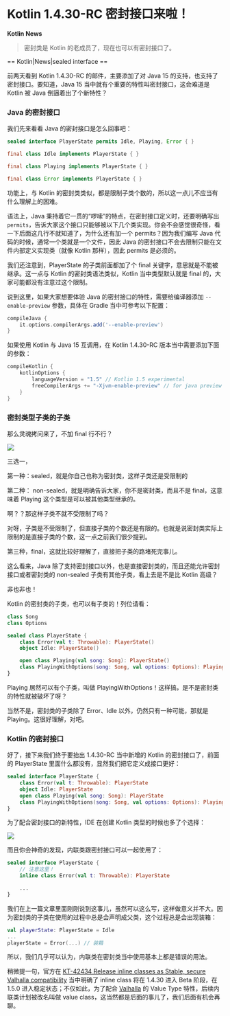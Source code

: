 # Kotlin 1.4.30-RC 密封接口来啦！

**Kotlin News**

> 密封类是 Kotlin 的老成员了，现在也可以有密封接口了。

==  Kotlin|News|sealed interface ==

前两天看到 Kotlin 1.4.30-RC 的邮件，主要添加了对 Java 15 的支持，也支持了密封接口。要知道，Java 15 当中就有个重要的特性叫密封接口，这会难道是 Kotlin 被 Java 倒逼着出了个新特性？

### Java 的密封接口

我们先来看看 Java 的密封接口是怎么回事吧：

```java
sealed interface PlayerState permits Idle, Playing, Error { }

final class Idle implements PlayerState { }

final class Playing implements PlayerState { }

final class Error implements PlayerState { }
```

功能上，与 Kotlin 的密封类类似，都是限制子类个数的，所以这一点儿不应当有什么理解上的困难。

语法上，Java 秉持着它一贯的“啰嗦”的特点，在密封接口定义时，还要明确写出 `permits`，告诉大家这个接口只能够被以下几个类实现。你会不会感觉很奇怪，看一下后面这几行不就知道了，为什么还有加一个 permits？因为我们编写 Java 代码的时候，通常一个类就是一个文件，因此 Java 的密封接口不会去限制只能在文件内部定义实现类（就像 Kotlin 那样），因此 permits 是必须的。

我们还注意到，PlayerState 的子类前面都加了个 final 关键字，意思就是不能被继承。这一点与 Kotlin 的密封类语法类似，Kotlin 当中类型默认就是 final 的，大家可能都没有注意过这个限制。

说到这里，如果大家想要体验 Java 的密封接口的特性，需要给编译器添加 `--enable-preview` 参数，具体在 Gradle 当中可参考以下配置：

```gradle
compileJava {
    it.options.compilerArgs.add('--enable-preview')
}
```

如果使用 Kotlin 与 Java 15 互调用，在 Kotlin 1.4.30-RC 版本当中需要添加下面的参数：

```gradle
compileKotlin {
    kotlinOptions {
        languageVersion = "1.5" // Kotlin 1.5 experimental
        freeCompilerArgs += "-Xjvm-enable-preview" // for java preview 
    }
}
```

### 密封类型子类的子类

那么灵魂拷问来了，不加 final 行不行？

![](https://kotlinblog-1251218094.costj.myqcloud.com/9e300468-a645-433d-ae41-60b3eaa97f5a/media/2021-01-23-09-51-41.png)

三选一，

第一种：sealed，就是你自己也称为密封类，这样子类还是受限制的

第二种： non-sealed，就是明确告诉大家，你不是密封类，而且不是 final，这意味着 Playing 这个类型是可以被其他类型继承的。

啊？？那这样子类不就不受限制了吗？

对呀，子类是不受限制了，但直接子类的个数还是有限的。也就是说密封类实际上限制的是直接子类的个数，这一点之前我们很少提到。

第三种，final，这就比较好理解了，直接把子类的路堵死完事儿。

这么看来，Java 除了支持密封接口以外，也是直接密封类的，而且还能允许密封接口或者密封类的 non-sealed 子类有其他子类，看上去是不是比 Kotlin 高级？

非也非也！

Kotlin 的密封类的子类，也可以有子类的！列位请看：

```kotlin
class Song
class Options

sealed class PlayerState {
    class Error(val t: Throwable): PlayerState()
    object Idle: PlayerState()

    open class Playing(val song: Song): PlayerState()
    class PlayingWithOptions(song: Song, val options: Options): Playing(song)
}
```

Playing 居然可以有个子类，叫做 PlayingWithOptions！这样搞，是不是密封类的特性就被破坏了呀？

当然不是，密封类的子类除了 Error、Idle 以外，仍然只有一种可能，那就是 Playing。这很好理解，对吧。

### Kotlin 的密封接口

好了，接下来我们终于要抬出 1.4.30-RC 当中新增的 Kotlin 的密封接口了，前面的 PlayerState 里面什么都没有，显然我们把它定义成接口更好：

```kotlin
sealed interface PlayerState {
    class Error(val t: Throwable): PlayerState
    object Idle: PlayerState
    open class Playing(val song: Song): PlayerState
    class PlayingWithOptions(song: Song, val options: Options): Playing(song)
}
```

为了配合密封接口的新特性，IDE 在创建 Kotlin 类型的时候也多了个选择：

![](https://kotlinblog-1251218094.costj.myqcloud.com/9e300468-a645-433d-ae41-60b3eaa97f5a/media/2021-01-23-10-12-23.png)

而且你会神奇的发现，内联类跟密封接口可以一起使用了：

```kotlin
sealed interface PlayerState {
    // 注意这里！
    inline class Error(val t: Throwable): PlayerState

    ...
}
```

我们在上一篇文章里面刚刚说到这事儿，虽然可以这么写，这样做意义并不大。因为密封类的子类在使用的过程中总是会声明成父类，这个过程总是会出现装箱：

```kotlin
val playerState: PlayerState = Idle
...
playerState = Error(...) // 装箱
```

所以，我们几乎可以认为，内联类在密封类当中使用基本上都是错误的用法。

稍微提一句，官方在 [KT-42434 Release inline classes as Stable, secure Valhalla compatibility](https://youtrack.jetbrains.com/issue/KT-42434) 当中明确了 inline class 将在 1.4.30 进入 Beta 阶段，在 1.5.0 进入稳定状态；不仅如此，为了配合 [Valhalla](https://openjdk.java.net/projects/valhalla/) 的 Value Type 特性，后续内联类计划被改名叫做 value class，这当然都是后面的事儿了，我们后面有机会再聊。

